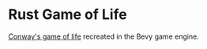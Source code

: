 # Rust Game of Life

[Conway's game of life](https://en.wikipedia.org/wiki/Conway's_Game_of_Life) recreated in the Bevy game engine.
